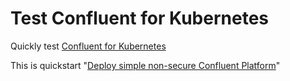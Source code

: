 # Test Confluent for Kubernetes

Quickly test [Confluent for Kubernetes ](https://docs.confluent.io/operator/current/co-quickstart.html#co-long-quickstart)

This is quickstart "[Deploy simple non-secure Confluent Platform](https://github.com/confluentinc/operator-earlyaccess/tree/master/quickstart-deploy)"
